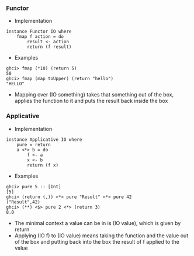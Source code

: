 ### Functor
- Implementation
```
instance Functor IO where
    fmap f action = do
        result <- action
        return (f result)
```
- Examples
```
ghci> fmap (*10) (return 5)
50
ghci> fmap (map toUpper) (return "hello")
"HELLO"
```
- Mapping over (IO something) takes that something out of the box, applies the function to it and puts the result back inside the box
### Applicative
- Implementation
```
instance Applicative IO where
    pure = return
    a <*> b = do
        f <- a
        x <- b
        return (f x)
```
- Examples
```
ghci> pure 5 :: [Int]
[5]
ghci> (return (,)) <*> pure "Result" <*> pure 42
("Result",42)
ghci> (**) <$> pure 2 <*> (return 3)
8.0
```
- The minimal context a value can be in is (IO value), which is given by return
- Applying (IO f) to (IO value) means taking the function and the value out of the box and putting back into the box the result of f applied to the value
